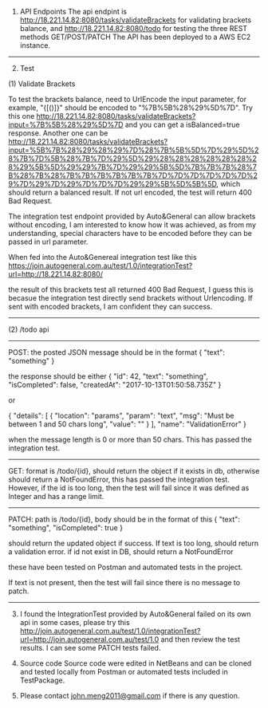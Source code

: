 1. API Endpoints
The api endpint is http://18.221.14.82:8080/tasks/validateBrackets for validating brackets balance, 
and http://18.221.14.82:8080/todo for testing the three REST methods GET/POST/PATCH
The API has been deployed to a AWS EC2 instance. 

_________________________________________________________________________

2. Test

(1) Validate Brackets

To test the brackets balance, need to UrlEncode the input parameter, for example, "{[()]}" should be encoded to "%7B%5B%28%29%5D%7D". 
Try this one http://18.221.14.82:8080/tasks/validateBrackets?input=%7B%5B%28%29%5D%7D and you can get a isBalanced=true response. 
Another one can be http://18.221.14.82:8080/tasks/validateBrackets?input=%5B%7B%28%29%28%29%7D%28%7B%5B%5D%7D%29%5D%28%7B%7D%5B%28%7B%7D%29%5D%29%28%28%28%28%28%28%28%29%5B%5D%29%29%7B%7D%29%29%5B%5D%7B%7B%7B%28%7B%28%7B%28%7B%7B%7B%7B%7B%7B%7D%7D%7D%7D%7D%7D%29%7D%29%7D%29%7D%7D%7D%29%29%5B%5D%5B%5D, which should return a balanced result.
If not url encoded, the test will return 400 Bad Request. 

The integration test endpoint provided by Auto&General can allow brackets without encoding, I am interested to know how it was achieved, 
as from my understanding, special characters have to be encoded before they can be passed in url parameter. 

When fed into the Auto&Genereal integration test like this
https://join.autogeneral.com.au/test/1.0/integrationTest?url=http://18.221.14.82:8080/

the result of this brackets test all returned 400 Bad Request, I guess this is becasue the integration test directly send brackets without 
Urlencoding. If sent with encoded brackets, I am confident they can success. 

_________________________________________________________________________

(2) /todo api
_________________________________________________________________________
POST: the posted JSON message should be in the format 
{
  "text": "something"
}


the response should be either 
{
  "id": 42,
  "text": "something",
  "isCompleted": false,
  "createdAt": "2017-10-13T01:50:58.735Z"
}

or 

{
  "details": [
    {
      "location": "params",
      "param": "text",
      "msg": "Must be between 1 and 50 chars long",
      "value": ""
    }
  ],
  "name": "ValidationError"
}

when the message length is 0 or more than 50 chars. This has passed the integration test. 
_________________________________________________________________________

GET: format is /todo/{id}, should return the object if it exists in db, otherwise should return a NotFoundError, this has passed
the integration test. However, if the id is too long, then the test will fail since it was defined as Integer and has a range limit. 
_________________________________________________________________________

PATCH: path is /todo/{id}, body should be in the format of this
{
  "text": "something",
  "isCompleted": true
}

should return the updated object if success. If text is too long, should return a validation error. if id not exist in DB, should return
a NotFoundError

these have been tested on Postman and automated tests in the project. 

If text is not present, then the test will fail since there is no message to patch.

_________________________________________________________________________

3. I found the IntegrationTest provided by Auto&General failed on its own api in some cases, please try this 
http://join.autogeneral.com.au/test/1.0/integrationTest?url=http://join.autogeneral.com.au/test/1.0 
and then review the test results. I can see some PATCH tests failed.

4. Source code
Source code were edited in NetBeans and can be cloned and tested locally from Postman or automated tests included in TestPackage. 

5. Please contact john.meng2011@gmail.com if there is any question.

